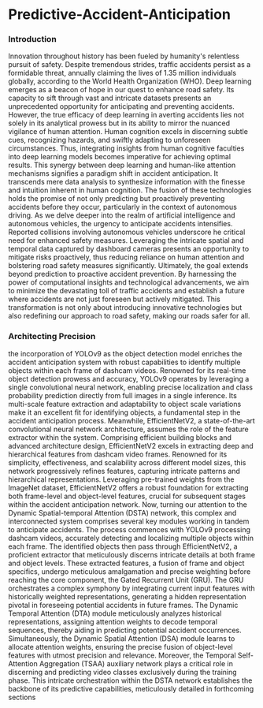 # Predictive-Accident-Anticipation

### Introduction

Innovation throughout history has been fueled by humanity's relentless pursuit of safety. Despite tremendous strides, traffic accidents persist as a formidable threat, annually claiming the lives of 1.35 million individuals globally, according to the World Health Organization (WHO). Deep learning emerges as a beacon of hope in our quest to enhance road safety. Its capacity to sift through vast and intricate datasets presents an unprecedented opportunity for anticipating and preventing accidents. However, the true efficacy of deep learning in averting accidents lies not solely in its analytical prowess but in its ability to mirror the nuanced vigilance of human attention. Human cognition excels in discerning subtle cues, recognizing hazards, and swiftly adapting to unforeseen circumstances. Thus, integrating insights from human cognitive faculties into deep learning models becomes imperative for achieving optimal results. This synergy between deep learning and human-like attention mechanisms signifies a paradigm shift in accident anticipation. It transcends mere data analysis to synthesize information with the finesse and intuition inherent in human cognition. The fusion of these technologies holds the promise of not only predicting but proactively preventing accidents before they occur, particularly in the context of autonomous driving. As we delve deeper into the realm of artificial intelligence and autonomous vehicles, the urgency to anticipate accidents intensifies. Reported collisions involving autonomous vehicles underscore he critical need for enhanced safety measures. Leveraging the intricate spatial and temporal data captured by dashboard cameras presents an opportunity to mitigate risks proactively, thus reducing reliance on human attention and bolstering road safety measures significantly. Ultimately, the goal extends beyond prediction to proactive accident prevention. By harnessing the power of computational insights and technological advancements, we aim to minimize the devastating toll of traffic accidents and establish a future where accidents are not just foreseen but actively mitigated. This transformation is not only about introducing innovative technologies but also redefining our approach to road safety, making our roads safer for all.
### Architecting Precision

the incorporation of YOLOv9 as the object detection model enriches the accident anticipation system with robust capabilities to identify multiple objects within each frame of dashcam videos. Renowned for its real-time object detection prowess and accuracy, YOLOv9 operates by leveraging a single convolutional neural network, enabling precise localization and class probability prediction directly from full images in a single inference. Its multi-scale feature extraction and adaptability to object scale variations make it an excellent fit for identifying objects, a fundamental step in the accident anticipation process.
Meanwhile, EfficientNetV2, a state-of-the-art convolutional neural network architecture, assumes the role of the feature extractor within the system. Comprising efficient building blocks and advanced architecture design, EfficientNetV2 excels in extracting deep and hierarchical features from dashcam video frames. Renowned for its simplicity, effectiveness, and scalability across different model sizes, this network progressively refines features, capturing intricate patterns and hierarchical representations. Leveraging pre-trained weights from the ImageNet dataset, EfficientNetV2 offers a robust foundation for extracting both frame-level and object-level features, crucial for subsequent stages within the accident anticipation network.
Now, turning our attention to the Dynamic Spatial-temporal Attention (DSTA) network, this complex and interconnected system comprises several key modules working in tandem to anticipate accidents. The process commences with YOLOv9 processing dashcam videos, accurately detecting and localizing multiple objects within each frame. The identified objects then pass through EfficientNetV2, a proficient extractor that meticulously discerns intricate details at both frame and object levels.
These extracted features, a fusion of frame and object specifics, undergo meticulous amalgamation and precise weighting before reaching the core component, the Gated Recurrent Unit (GRU). The GRU orchestrates a complex symphony by integrating current input features with historically weighted representations, generating a hidden representation pivotal in foreseeing potential accidents in future frames.
The Dynamic Temporal Attention (DTA) module meticulously analyzes historical representations, assigning attention weights to decode temporal sequences, thereby aiding in predicting potential accident occurrences. Simultaneously, the Dynamic Spatial Attention (DSA) module learns to allocate attention weights, ensuring the precise fusion of object-level features with utmost precision and relevance.
Moreover, the Temporal Self-Attention Aggregation (TSAA) auxiliary network plays a critical role in discerning and predicting video classes exclusively during the training phase. This intricate orchestration within the DSTA network establishes the backbone of its predictive capabilities, meticulously detailed in forthcoming sections


